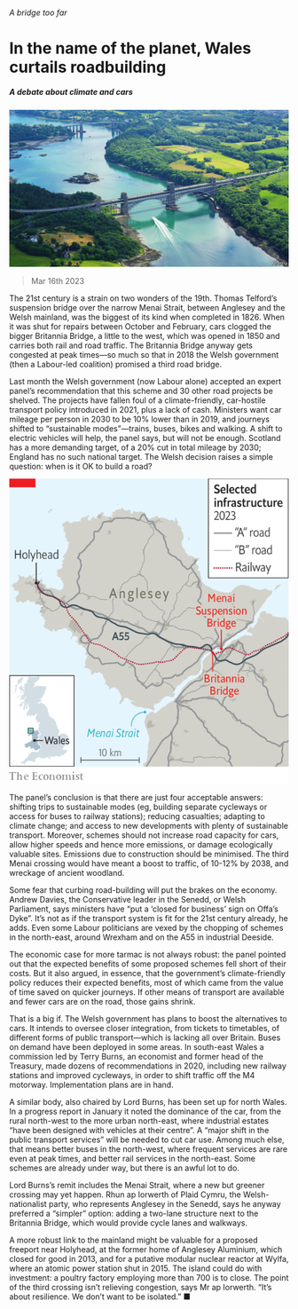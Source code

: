 ###### A bridge too far

# In the name of the planet, Wales curtails roadbuilding 

##### A debate about climate and cars 

![image](images/20230318_BRP001.jpg) 

> Mar 16th 2023 

The 21st century is a strain on two wonders of the 19th. Thomas Telford’s suspension bridge over the narrow Menai Strait, between Anglesey and the Welsh mainland, was the biggest of its kind when completed in 1826. When it was shut for repairs between October and February, cars clogged the bigger Britannia Bridge, a little to the west, which was opened in 1850 and carries both rail and road traffic. The Britannia Bridge anyway gets congested at peak times—so much so that in 2018 the Welsh government (then a Labour-led coalition) promised a third road bridge. 

Last month the Welsh government (now Labour alone) accepted an expert panel’s recommendation that this scheme and 30 other road projects be shelved. The projects have fallen foul of a climate-friendly, car-hostile transport policy introduced in 2021, plus a lack of cash. Ministers want car mileage per person in 2030 to be 10% lower than in 2019, and journeys shifted to “sustainable modes”—trains, buses, bikes and walking. A shift to electric vehicles will help, the panel says, but will not be enough. Scotland has a more demanding target, of a 20% cut in total mileage by 2030; England has no such national target. The Welsh decision raises a simple question: when is it OK to build a road? 

![image](images/20230318_BRM923.png) 


The panel’s conclusion is that there are just four acceptable answers: shifting trips to sustainable modes (eg, building separate cycleways or access for buses to railway stations); reducing casualties; adapting to climate change; and access to new developments with plenty of sustainable transport. Moreover, schemes should not increase road capacity for cars, allow higher speeds and hence more emissions, or damage ecologically valuable sites. Emissions due to construction should be minimised. The third Menai crossing would have meant a boost to traffic, of 10-12% by 2038, and wreckage of ancient woodland. 

Some fear that curbing road-building will put the brakes on the economy. Andrew Davies, the Conservative leader in the Senedd, or Welsh Parliament, says ministers have “put a ‘closed for business’ sign on Offa’s Dyke”. It’s not as if the transport system is fit for the 21st century already, he adds. Even some Labour politicians are vexed by the chopping of schemes in the north-east, around Wrexham and on the A55 in industrial Deeside.

The economic case for more tarmac is not always robust: the panel pointed out that the expected benefits of some proposed schemes fell short of their costs. But it also argued, in essence, that the government’s climate-friendly policy reduces their expected benefits, most of which came from the value of time saved on quicker journeys. If other means of transport are available and fewer cars are on the road, those gains shrink.

That is a big if. The Welsh government has plans to boost the alternatives to cars. It intends to oversee closer integration, from tickets to timetables, of different forms of public transport—which is lacking all over Britain. Buses on demand have been deployed in some areas. In south-east Wales a commission led by Terry Burns, an economist and former head of the Treasury, made dozens of recommendations in 2020, including new railway stations and improved cycleways, in order to shift traffic off the M4 motorway. Implementation plans are in hand.

A similar body, also chaired by Lord Burns, has been set up for north Wales. In a progress report in January it noted the dominance of the car, from the rural north-west to the more urban north-east, where industrial estates “have been designed with vehicles at their centre”. A “major shift in the public transport services” will be needed to cut car use. Among much else, that means better buses in the north-west, where frequent services are rare even at peak times, and better rail services in the north-east. Some schemes are already under way, but there is an awful lot to do.

Lord Burns’s remit includes the Menai Strait, where a new but greener crossing may yet happen. Rhun ap Iorwerth of Plaid Cymru, the Welsh-nationalist party, who represents Anglesey in the Senedd, says he anyway preferred a “simpler” option: adding a two-lane structure next to the Britannia Bridge, which would provide cycle lanes and walkways.

A more robust link to the mainland might be valuable for a proposed freeport near Holyhead, at the former home of Anglesey Aluminium, which closed for good in 2013, and for a putative modular nuclear reactor at Wylfa, where an atomic power station shut in 2015. The island could do with investment: a poultry factory employing more than 700 is to close. The point of the third crossing isn’t relieving congestion, says Mr ap Iorwerth. “It’s about resilience. We don’t want to be isolated.” ■


